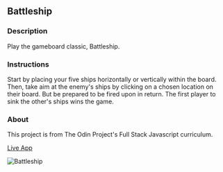 ## Battleship
### Description
Play the gameboard classic, Battleship.
### Instructions
Start by placing your five ships horizontally or vertically within the board. Then, take aim at the enemy's ships by clicking on a chosen location on their board. But be prepared to be fired upon in return. The first player to sink the other's ships wins the game.
### About
This project is from The Odin Project's Full Stack Javascript curriculum.

[Live App](https://romainyvernes.github.io/battleship/)

![Battleship](https://user-images.githubusercontent.com/65140547/128109641-b69b541f-2b79-401b-a422-2276935f9982.png)
